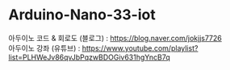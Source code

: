 # Arduino-Nano-33-iot

아두이노 코드 & 회로도 (블로그) : https://blog.naver.com/jokjjs7726 <br/>
아두이노 강좌 (유튜브) : https://www.youtube.com/playlist?list=PLHWeJv86qvJbPqzwBDOGiv631hgYncB7q <br/>

